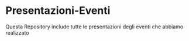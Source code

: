 # Presentazioni-Eventi
Questa Repository include tutte le presentazioni degli eventi che abbiamo realizzato
